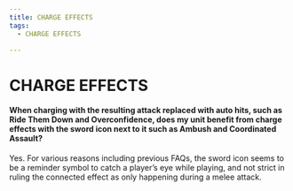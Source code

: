 ```yaml
---
title: CHARGE EFFECTS
tags:
  - CHARGE EFFECTS

---
```


# CHARGE EFFECTS

#### When charging with the resulting attack replaced with auto hits, such as Ride Them Down and Overconfidence, does my unit benefit from charge effects with the sword icon next to it such as Ambush and Coordinated Assault? 

Yes. For various reasons including previous FAQs, the sword icon seems to be a reminder symbol to catch a player’s eye while playing, and not strict in ruling the connected effect as only happening during a melee attack.

